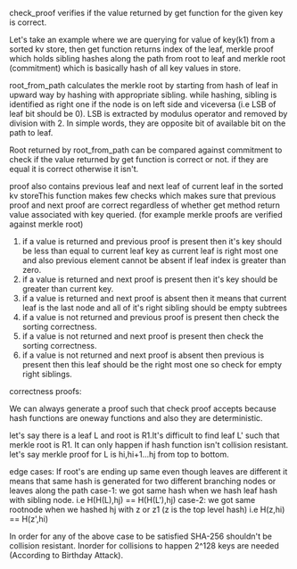 check_proof verifies if the value returned by get function for the given key is correct.

Let's take an example where we are querying for value of key(k1) from a sorted kv store, then get function returns index of the leaf, merkle proof which holds sibling hashes along the path from root to leaf and merkle root (commitment) which is basically hash of all key values in store.

root_from_path calculates the merkle root by starting from hash of leaf in upward way by hashing with appropriate sibling. while hashing, sibling is identified as right one if the node is on left side and viceversa (i.e LSB of leaf bit should be 0). LSB is extracted by modulus operator and removed by division with 2. In simple words, they are opposite bit
of available bit on the path to leaf.

Root returned by root_from_path can be compared against commitment to check if the value returned by get function is correct or not. if they are equal it is correct otherwise it isn't.

proof also contains previous leaf and next leaf of current leaf in the sorted kv storeThis function makes few checks which makes sure that previous proof and next proof are correct regardless of whether get method return value associated with key queried. (for example merkle proofs are verified against merkle root)

1. if a value is returned and previous proof is present then it's key should be less than equal to current leaf key as current leaf is right most one and also previous element cannot be absent if leaf index is greater than zero.
2. if a value is returned and next proof is present then it's key should be greater than current key. 
3. if a value is returned and next proof is absent then it means that current leaf is the last node and all of it's right sibling should be empty subtrees
4. if a value is not returned and previous proof is present then check the sorting correctness.
5. if a value is not returned and next proof is present then check the sorting correctness.
6. if a value is not returned and next proof is absent then previous is present then this leaf should be the right most one so check for empty right siblings.


correctness proofs: 

We can always generate a proof such that check proof accepts because hash functions are oneway functions and also they are deterministic.

let's say there is a leaf L and root is R1.It's difficult to find leaf L' such that merkle root is R1. It can only happen if hash function isn't collision resistant. let's say merkle proof for L is hi,hi+1...hj from top to bottom. 

edge cases: If root's are ending up same even though leaves are different it means that same hash is generated for two different branching nodes or leaves along the path
case-1:
we got same hash when we hash leaf hash with sibling node. i.e H(H(L),hj) == H(H(L'),hj)
case-2:
we got same rootnode when we hashed hj with z or z1 (z is the top level hash) i.e H(z,hi) == H(z',hi)

In order for any of the above case to be satisfied SHA-256 shouldn't be collision resistant. Inorder for collisions to happen 2^128 keys are needed (According to Birthday Attack).